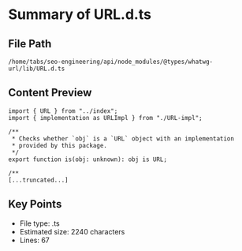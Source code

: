 # Summary of URL.d.ts
  
## File Path
`/home/tabs/seo-engineering/api/node_modules/@types/whatwg-url/lib/URL.d.ts`

## Content Preview
```
import { URL } from "../index";
import { implementation as URLImpl } from "./URL-impl";

/**
 * Checks whether `obj` is a `URL` object with an implementation
 * provided by this package.
 */
export function is(obj: unknown): obj is URL;

/**
[...truncated...]
```

## Key Points
- File type: .ts
- Estimated size: 2240 characters
- Lines: 67
